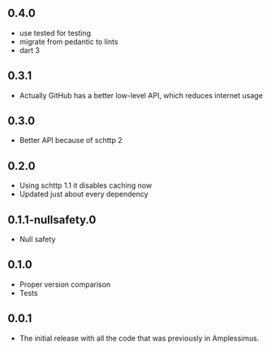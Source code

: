 ## 0.4.0

- use tested for testing
- migrate from pedantic to lints
- dart 3

## 0.3.1

* Actually GitHub has a better low-level API, which reduces internet usage

## 0.3.0

* Better API because of schttp 2

## 0.2.0

* Using schttp 1.1 it disables caching now
* Updated just about every dependency

## 0.1.1-nullsafety.0

* Null safety

## 0.1.0

* Proper version comparison
* Tests

## 0.0.1

* The initial release with all the code that was previously in Amplessimus.
